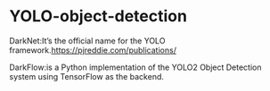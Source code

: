 # YOLO-object-detection

DarkNet:It’s the official name for the YOLO framework.https://pjreddie.com/publications/

DarkFlow:is a Python implementation of the YOLO2 Object Detection system using TensorFlow as the backend.
